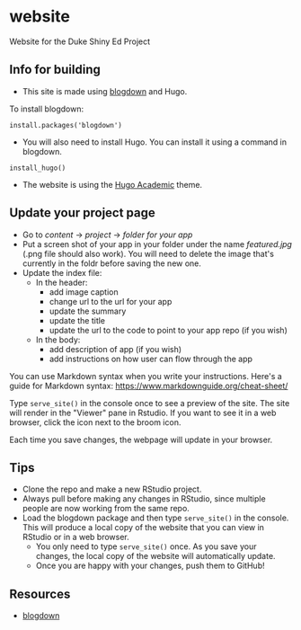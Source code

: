 # website

Website for the Duke Shiny Ed Project

## Info for building 

- This site is made using [blogdown](https://github.com/rstudio/blogdown) and Hugo. 

To install blogdown: 

```
install.packages('blogdown')
```

- You will also need to install Hugo. You can install it using a command in blogdown.

```
install_hugo()
```

- The website is using the [Hugo Academic](https://themes.gohugo.io/academic/) theme.

## Update your project page 

- Go to *content* -> *project* -> *folder for your app*
- Put a screen shot of your app in your folder under the name *featured.jpg* (.png file should also work). You will need to delete the image that's currently in the foldr before saving the new one. 
- Update the index file: 
  - In the header: 
    - add image caption
    - change url to the url for your app
    - update the summary
    - update the title
    - update the url to the code to point to your app repo (if you wish)
  - In the body: 
    - add description of app (if you wish)
    - add instructions on how user can flow through the app

You can use Markdown syntax when you write your instructions. Here's a guide for Markdown syntax: https://www.markdownguide.org/cheat-sheet/

Type `serve_site()` in the console once to see a preview of the site. The site will render in the "Viewer" pane in Rstudio. If you want to see it in a web browser, click the icon next to the broom icon. 

Each time you save changes, the webpage will update in your browser. 


## Tips

- Clone the repo and make a new RStudio project.
- Always pull before making any changes in RStudio, since multiple people are now working from the same repo. 
- Load the blogdown package and then type `serve_site()` in the console. This will produce a local copy of the website that you can view in RStudio or in a web browser. 
  - You only need to type `serve_site()` once. As you save your changes, the local copy of the website will automatically update. 
  - Once you are happy with your changes, push them to GitHub!
  
## Resources

- [blogdown](https://bookdown.org/yihui/blogdown/)

